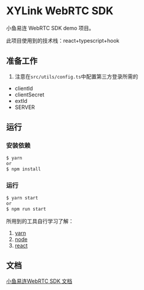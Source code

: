 # XYLink WebRTC SDK

小鱼易连 WebRTC SDK demo 项目。

此项目使用到的技术栈：react+typescript+hook

## 准备工作

1. 注意在`src/utils/config.ts`中配置第三方登录所需的

- clientId
- clientSecret
- extId
- SERVER

## 运行

### 安装依赖

```bash
$ yarn
or
$ npm install
```

### 运行

```bash
$ yarn start
or
$ npm run start
```

所用到的工具自行学习了解：

1. [yarn](https://yarn.bootcss.com/)
2. [node](https://nodejs.org/zh-cn/)
3. [react](https://reactjs.org/)

## 文档
[小鱼易连WebRTC SDK 文档](https://openapi.xylink.com/common/meeting/doc/version?platform=web)